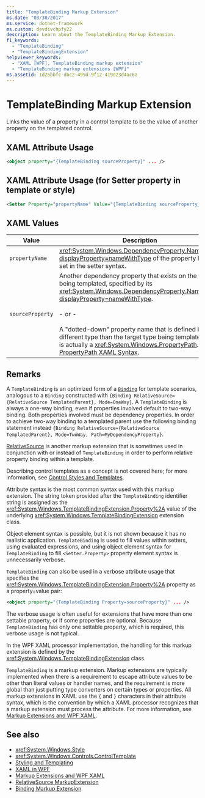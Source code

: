 ```yaml
---
title: "TemplateBinding Markup Extension"
ms.date: "03/30/2017"
ms.service: dotnet-framework
ms.custom: devdivchpfy22
description: Learn about the TemplateBinding Markup Extension.
f1_keywords:
  - "TemplateBinding"
  - "TemplateBindingExtension"
helpviewer_keywords:
  - "XAML [WPF], TemplateBinding markup extension"
  - "TemplateBinding markup extensions [WPF]"
ms.assetid: 1d25bbfc-dbc2-499d-9f12-419d23d4ac6a
---
```

# TemplateBinding Markup Extension

Links the value of a property in a control template to be the value of another property on the templated control.

## XAML Attribute Usage

```xml
<object property="{TemplateBinding sourceProperty}" ... />
```

## XAML Attribute Usage (for Setter property in template or style)

```xml
<Setter Property="propertyName" Value="{TemplateBinding sourceProperty}" ... />
```

## XAML Values

| Value | Description |
|-------|-------------|
|`propertyName`|<xref:System.Windows.DependencyProperty.Name%2A?displayProperty=nameWithType> of the property being set in the setter syntax.|
|`sourceProperty`|Another dependency property that exists on the type being templated, specified by its <xref:System.Windows.DependencyProperty.Name%2A?displayProperty=nameWithType>.<br /><br /> - or -<br /><br /> A "dotted-down" property name that is defined by a different type than the target type being templated. This is actually a <xref:System.Windows.PropertyPath>. See [PropertyPath XAML Syntax](propertypath-xaml-syntax.md).|

## Remarks

A `TemplateBinding` is an optimized form of a [`Binding`](binding-markup-extension.md) for template scenarios, analogous to a `Binding` constructed with `{Binding RelativeSource={RelativeSource TemplatedParent}, Mode=OneWay}`. A `TemplateBinding` is always a one-way binding, even if properties involved default to two-way binding. Both properties involved must be dependency properties. In order to achieve two-way binding to a templated parent use the following binding statement instead
`{Binding RelativeSource={RelativeSource TemplatedParent}, Mode=TwoWay, Path=MyDependencyProperty}`.

[RelativeSource](relativesource-markupextension.md) is another markup extension that is sometimes used in conjunction with or instead of `TemplateBinding` in order to perform relative property binding within a template.

Describing control templates as a concept is not covered here; for more information, see [Control Styles and Templates](../controls/control-styles-and-templates.md).

Attribute syntax is the most common syntax used with this markup extension. The string token provided after the `TemplateBinding` identifier string is assigned as the <xref:System.Windows.TemplateBindingExtension.Property%2A> value of the underlying <xref:System.Windows.TemplateBindingExtension> extension class.

Object element syntax is possible, but it is not shown because it has no realistic application. `TemplateBinding` is used to fill values within setters, using evaluated expressions, and using object element syntax for `TemplateBinding` to fill `<Setter.Property>` property element syntax is unnecessarily verbose.

`TemplateBinding` can also be used in a verbose attribute usage that specifies the <xref:System.Windows.TemplateBindingExtension.Property%2A> property as a property=value pair:

```xml
<object property="{TemplateBinding Property=sourceProperty}" ... />
```

The verbose usage is often useful for extensions that have more than one settable property, or if some properties are optional. Because `TemplateBinding` has only one settable property, which is required, this verbose usage is not typical.

In the WPF XAML processor implementation, the handling for this markup extension is defined by the <xref:System.Windows.TemplateBindingExtension> class.

`TemplateBinding` is a markup extension. Markup extensions are typically implemented when there is a requirement to escape attribute values to be other than literal values or handler names, and the requirement is more global than just putting type converters on certain types or properties. All markup extensions in XAML use the `{` and `}` characters in their attribute syntax, which is the convention by which a XAML processor recognizes that a markup extension must process the attribute. For more information, see [Markup Extensions and WPF XAML](markup-extensions-and-wpf-xaml.md).

## See also

- <xref:System.Windows.Style>
- <xref:System.Windows.Controls.ControlTemplate>
- [Styling and Templating](../controls/styles-templates-overview.md)
- [XAML in WPF](../xaml/index.md)
- [Markup Extensions and WPF XAML](markup-extensions-and-wpf-xaml.md)
- [RelativeSource MarkupExtension](relativesource-markupextension.md)
- [Binding Markup Extension](binding-markup-extension.md)
